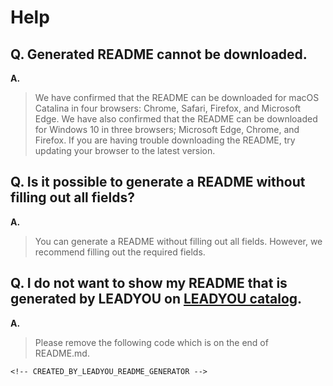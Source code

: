 # Help

## Q. Generated README cannot be downloaded.

**A.**

> We have confirmed that the README can be downloaded for macOS Catalina in four browsers: Chrome, Safari, Firefox, and Microsoft Edge.
> We have also confirmed that the README can be downloaded for Windows 10 in three browsers; Microsoft Edge, Chrome, and Firefox.
> If you are having trouble downloading the README, try updating your browser to the latest version.

## Q. Is it possible to generate a README without filling out all fields?

**A.**

> You can generate a README without filling out all fields.
> However, we recommend filling out the required fields.

## Q. I do not want to show my README that is generated by LEADYOU on [LEADYOU catalog](/catalog).

**A.**

> Please remove the following code which is on the end of README.md.

```
<!-- CREATED_BY_LEADYOU_README_GENERATOR -->
```
